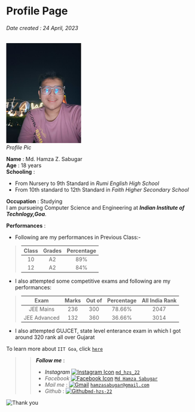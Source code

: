 # Profile Page  
###### *Date created : 24 April, 2023* ######

<img src="https://raw.githubusercontent.com/md-hzs-22/md-hzs-22.github.io/main/Photo%20from%20Mo%20Hamza%20Sabugar.jpg" alt="Profile pic" width="200" ><br><i>Profile Pic</i>

**Name** : Md. Hamza Z. Sabugar  
**Age** : 18 years  
**Schooling** : 
- From Nursery to 9th Standard in *Rumi English High School*
- From 10th standard to 12th Standard in *Faith Higher Secondary School*  

**Occupation** : Studying  
I am pursueing Computer Science and Engineering at ***Indian Institute of Technlogy,Goa***.  

**Performances** :  
- Following are my performances in Previous Class:-

>| Class | Grades | Percentage|
>|:------:|:-------:|:--------:|
>|10|A2|89%|
>|12|A2|84%|

- I also attempted some competitive exams and following are my performances:

>|Exam|Marks|Out of|Percentage|All India Rank|
>|:----:|:----:|:----:|:----:|:---:|
>|JEE Mains|236|300|78.66%|2047|
>|JEE Advanced|132|360|36.66%|3014|

- I also attempted GUJCET, state level enterance exam in which I got around 320 rank all over Gujarat

To learn more about `IIT Goa`, click <a href="https://iitgoa.ac.in/" target="_blank">`here`<a>  

>>***Follow me*** :
>>- *Instagram*  <a href="https://www.instagram.com/md_hzs_22/" target="_blank"><img src="https://cdn4.iconfinder.com/data/icons/social-media-2210/24/Instagram-512.png" alt="Instagram Icon" width="25" ></a>  <a href="https://www.instagram.com/md_hzs_22/" target="_blank">`md_hzs_22`</a>  
>>- *Facebook*  <a href="https://www.facebook.com/profile.php?id=100068268500657" target="_blank"><img src="https://1000logos.net/wp-content/uploads/2021/04/Facebook-logo.png" alt="Facebook Icon" width="35" ></a> <a href="https://www.facebook.com/profile.php?id=100068268500657" target="_blank">`Md Hamza Sabugar`</a>  
>>- *Mail me* : <a href="https://mail.google.com/mail/u/#inbox?compose=CllgCJNqszkxcKwQLllqkWVZDmKgCbQGwdvHGlDfhFTBCbrcrtgkCPxhpSFrxVqHBnQnFmLSsVq" target="_blank"><img src="https://1000logos.net/wp-content/uploads/2021/05/Gmail-logo.png" width="35" alt="Gmail" ></a> <a href="https://mail.google.com/mail/u/#inbox?compose=CllgCJNqszkxcKwQLllqkWVZDmKgCbQGwdvHGlDfhFTBCbrcrtgkCPxhpSFrxVqHBnQnFmLSsVq" target="_blank">`hamzasabugar@gmail.com`</a>  
>>- *Github*   : <a href="https://github.com/md-hzs-22" target="_blank"><img src="https://github.githubassets.com/images/modules/logos_page/GitHub-Mark.png" alt="Github" width="30"></a><a href="https://github.com/md-hzs-22" target="_blank">`md-hzs-22`</a>  
  
<img src="https://cliply.co/wp-content/uploads/2021/08/472108170_THANK_YOU_STICKER_400px.gif" alt="Thank you" width="200">
